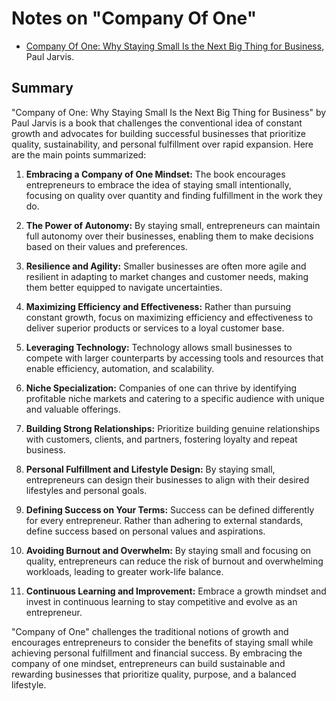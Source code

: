 # Notes on "Company Of One"

* [Company Of One: Why Staying Small Is the Next Big Thing for Business](https://amzn.to/3QkTTas), Paul Jarvis.

## Summary

"Company of One: Why Staying Small Is the Next Big Thing for Business" by Paul Jarvis is a book that challenges the conventional idea of constant growth and advocates for building successful businesses that prioritize quality, sustainability, and personal fulfillment over rapid expansion. Here are the main points summarized:

1. **Embracing a Company of One Mindset:** The book encourages entrepreneurs to embrace the idea of staying small intentionally, focusing on quality over quantity and finding fulfillment in the work they do.

2. **The Power of Autonomy:** By staying small, entrepreneurs can maintain full autonomy over their businesses, enabling them to make decisions based on their values and preferences.

3. **Resilience and Agility:** Smaller businesses are often more agile and resilient in adapting to market changes and customer needs, making them better equipped to navigate uncertainties.

4. **Maximizing Efficiency and Effectiveness:** Rather than pursuing constant growth, focus on maximizing efficiency and effectiveness to deliver superior products or services to a loyal customer base.

5. **Leveraging Technology:** Technology allows small businesses to compete with larger counterparts by accessing tools and resources that enable efficiency, automation, and scalability.

6. **Niche Specialization:** Companies of one can thrive by identifying profitable niche markets and catering to a specific audience with unique and valuable offerings.

7. **Building Strong Relationships:** Prioritize building genuine relationships with customers, clients, and partners, fostering loyalty and repeat business.

8. **Personal Fulfillment and Lifestyle Design:** By staying small, entrepreneurs can design their businesses to align with their desired lifestyles and personal goals.

9. **Defining Success on Your Terms:** Success can be defined differently for every entrepreneur. Rather than adhering to external standards, define success based on personal values and aspirations.

10. **Avoiding Burnout and Overwhelm:** By staying small and focusing on quality, entrepreneurs can reduce the risk of burnout and overwhelming workloads, leading to greater work-life balance.

11. **Continuous Learning and Improvement:** Embrace a growth mindset and invest in continuous learning to stay competitive and evolve as an entrepreneur.

"Company of One" challenges the traditional notions of growth and encourages entrepreneurs to consider the benefits of staying small while achieving personal fulfillment and financial success. By embracing the company of one mindset, entrepreneurs can build sustainable and rewarding businesses that prioritize quality, purpose, and a balanced lifestyle.

